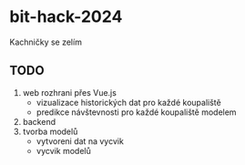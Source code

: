# bit-hack-2024
Kachničky se zelím



## TODO
1. web rozhrani přes Vue.js
    - vizualizace historických dat pro každé koupaliště
    - predikce návštevnosti pro každé koupaliště modelem
2. backend
3. tvorba modelů
    - vytvoreni dat na vycvik
    - vycvik modelů